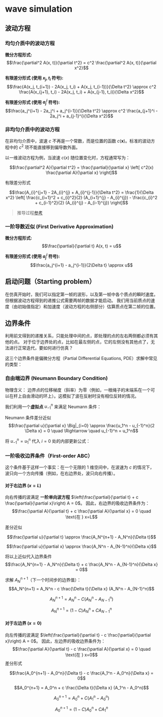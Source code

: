 # wave simulation

## 波动方程

### 均匀介质中的波动方程

**微分方程形式:**
$$\frac{\partial^2 A(x, t)}{\partial t^2} = c^2 \frac{\partial^2 A(x, t)}{\partial x^2}$$

**有限差分形式 (使用 $x_j, t_i$ 符号):**
$$\frac{A(x_j, t_{i+1}) - 2A(x_j, t_i) + A(x_j, t_{i-1})}{\Delta t^2} \approx c^2 \frac{A(x_{j+1}, t_i) - 2A(x_j, t_i) + A(x_{j-1}, t_i)}{\Delta x^2}$$

**有限差分形式 (使用 $a_j^i$ 符号):**
$$\frac{a_j^{i+1} - 2a_j^i + a_j^{i-1}}{\Delta t^2} \approx c^2 \frac{a_{j+1}^i - 2a_j^i + a_{j-1}^i}{\Delta x^2}$$

### 非均匀介质中的波动方程

在非均匀介质中，波速 $c$ 不再是一个常数，而是位置的函数 $c(\mathbf{x})$。标准的波动方程中的 $c^2$ 项不能直接移到偏导数外面。

以一维波动方程为例，当波速 $c(x)$ 随位置变化时，方程通常写为：

$$\frac{\partial^2 A}{\partial t^2} = \frac{\partial}{\partial x} \left[ c^2(x) \frac{\partial A}{\partial x} \right]$$

有限差分形式

$$\frac{A_{i}^{j+1} - 2A_{i}^{j} + A_{i}^{j-1}}{\Delta t^2} = \frac{1}{\Delta x^2} \left[ \frac{c_{i+1}^2 + c_{i}^2}{2} (A_{i+1}^{j} - A_{i}^{j}) - \frac{c_{i}^2 + c_{i-1}^2}{2} (A_{i}^{j} - A_{i-1}^{j}) \right]$$

> 推导过程[参考](./wave_equation.md)

### 一阶导数近似 (First Derivative Approximation)

**微分方程形式:**
$$\frac{\partial}{\partial t} A(x, t) = u$$

**有限差分形式 (使用 $a_j^i$ 符号):**
$$\frac{a_j^{i+1} - a_j^{i-1}}{2\Delta t} \approx u$$

## 启动问题（Starting problem）

在仿真开始时，我们可以指定第一帧的波形，以及第一帧中各个质点的瞬时速度。但根据波动方程得到的递推公式需要两帧的数据才能启动。
我们用当前质点的速度（由初始值指定）和加速度（波动方程的右侧部分）估算质点在第二帧的位置。

## 边界条件

利用前文得到的递推关系，只能处理中间的点，即处理的点的左右两侧都必须有其他的点。
对于位于边界处的点，比如在最左侧的点，它的左侧没有其他点了，无法进行正常迭代，要如何进行仿真？

这三个边界条件是偏微分方程（Partial Differential Equations, PDE）求解中常见的类型：

### 自由端边界 (Neumann Boundary Condition)

物理含义： 边界点的位移梯度（斜率）为零（例如，一根绳子的末端系在一个可以在杆上自由滑动的环上）。这模拟了波在反射时没有相位反转的情况。

我们利用一个**虚拟点** $u_{-1}^n$ 来满足 Neumann 条件：

Neumann 条件差分近似
$$\frac{\partial u}{\partial x} \Big|_{i=0} \approx \frac{u_1^n - u_{-1}^n}{2 \Delta x} = 0 \quad \Rightarrow \quad u_{-1}^n = u_1^n$$

将 $u_{-1}^n = u_1^n$ 代入 $i=0$ 处的内部更新公式：

### 一阶吸收边界条件（First-order ABC）

这个条件基于这样一个事实：在一个无限的 1 维空间中，在波速为 $c$ 的情况下，波只向一个方向传播（例如，在右边界处，波只向右传播）。

#### 对于右边界 ($x=L$)

向右传播的波满足 **一阶单向波方程** $\left(\frac{\partial}{\partial t} + c \frac{\partial}{\partial x}\right) A = 0$。
因此，右边界的吸收边界条件为：
$$\frac{\partial A}{\partial t} + c \frac{\partial A}{\partial x} = 0 \quad \text{在 } x=L$$

差分近似

$$\frac{\partial u}{\partial t} \approx \frac{A_N^{n+1} - A_N^n}{\Delta t}$$

$$\frac{\partial u}{\partial x} \approx \frac{A_N^n - A_{N-1}^n}{\Delta x}$$

将以上近似代入边界条件
$$\frac{A_N^{n+1} - A_N^n}{\Delta t} + c \frac{A_N^n - A_{N-1}^n}{\Delta x} = 0$$

求解 $A_N^{n+1}$（下一个时间步的边界值）：
$$A_N^{n+1} = A_N^n - c \frac{\Delta t}{\Delta x} (A_N^n - A_{N-1}^n)$$

$$A_N^{n+1} = A_N^n - C (A_N^n - A_{N-1}^n)$$

$$A_N^{n+1} = (1 - C) A_N^n + C A_{N-1}^n$$

#### 对于左边界 ($x=0$)

向左传播的波满足 $\left(\frac{\partial}{\partial t} - c \frac{\partial}{\partial x}\right) A = 0$。
因此，左边界的吸收边界条件为：
$$\frac{\partial A}{\partial t} - c \frac{\partial A}{\partial x} = 0 \quad \text{在 } x=0$$
差分形式

$$\frac{A_0^{n+1} - A_0^n}{\Delta t} - c \frac{A_1^n - A_0^n}{\Delta x} = 0$$

$$A_0^{n+1} = A_0^n + c \frac{\Delta t}{\Delta x} (A_1^n - A_0^n)$$

$$A_0^{n+1} = A_0^n + C (A_1^n - A_0^n)$$

$$A_0^{n+1} = (1 - C) A_0^n + C A_1^n$$
